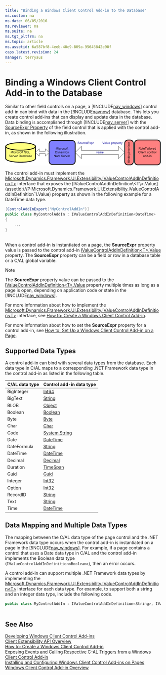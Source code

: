 ```yaml
---
title: "Binding a Windows Client Control Add-in to the Database"
ms.custom: na
ms.date: 06/05/2016
ms.reviewer: na
ms.suite: na
ms.tgt_pltfrm: na
ms.topic: article
ms.assetid: 6a587bf8-4eeb-40e9-809a-95643842e90f
caps.latest.revision: 24
manager: terryaus
---
```

# Binding a Windows Client Control Add-in to the Database
Similar to other field controls on a page, a [!INCLUDE[nav_windows](includes/nav_windows_md.md)] control add\-in can bind with data in the [!INCLUDE[navnow](includes/navnow_md.md)] database. This lets you create control add\-ins that can display and update data in the database. Data binding is accomplished through [!INCLUDE[nav_server](includes/nav_server_md.md)] with the [SourceExpr Property](SourceExpr-Property.md) of the field control that is applied with the control add\-in, as shown in the following illustration.  
  
 ![RoleTailored client control add&#45;in data binding](media/NAVRTCContolAddinDataBinding.png "NAVRTCContolAddinDataBinding")  
  
 The control add\-in must implement the [Microsoft.Dynamics.Framework.UI.Extensibility.IValueControlAddInDefinition\<T\>](assetId:///T:Microsoft.Dynamics.Framework.UI.Extensibility.IValueControlAddInDefinition`1) interface that exposes the [IValueControlAddInDefinition\<T\>.Value](assetId:///P:Microsoft.Dynamics.Framework.UI.Extensibility.IValueControlAddInDefinition`1.Value) property as shown in the following example for a DateTime data type.  
  
```c#  
[ControlAddInExport("MyControlAddIn")]  
public class MyControlAddIn : IValueControlAddInDefinition<DateTime>  
{  
    ...  
}  
  
```  
  
 When a control add\-in is instantiated on a page, the **SourceExpr** property value is passed to the control add\-in [IValueControlAddInDefinition\<T\>.Value](assetId:///P:Microsoft.Dynamics.Framework.UI.Extensibility.IValueControlAddInDefinition`1.Value) property. The **SourceExpr** property can be a field or row in a database table or a C\/AL global variable.  
  
> [!NOTE]  
>  The **SourceExpr** property value can be passed to the [IValueControlAddInDefinition\<T\>.Value](assetId:///P:Microsoft.Dynamics.Framework.UI.Extensibility.IValueControlAddInDefinition`1.Value) property multiple times as long as a page is open, depending on application code or state in the [!INCLUDE[nav_windows](includes/nav_windows_md.md)].  
  
 For more information about how to implement the [Microsoft.Dynamics.Framework.UI.Extensibility.IValueControlAddInDefinition\<T\>](assetId:///T:Microsoft.Dynamics.Framework.UI.Extensibility.IValueControlAddInDefinition`1) interface, see [How to: Create a Windows Client Control Add\-in](../Topic/How%20to:%20Create%20a%20Windows%20Client%20Control%20Add-in.md).  
  
 For more information about how to set the **SourceExpr** property for a control add\-in, see [How to: Set Up a Windows Client Control Add\-in on a Page](../Topic/How%20to:%20Set%20Up%20a%20Windows%20Client%20Control%20Add-in%20on%20a%20Page.md).  
  
## Supported Data Types  
 A control add\-in can bind with several data types from the database. Each data type in C\/AL maps to a corresponding .NET Framework data type in the control add\-in as listed in the following table.  
  
|C\/AL data type|Control add\-in data type|  
|---------------------|-------------------------------|  
|BigInteger|[Int64](assetId:///T:System.Int64)|  
|BigText|[String](assetId:///T:System.String)|  
|BLOB|[Object](assetId:///T:System.Object)|  
|Boolean|[Boolean](assetId:///T:System.Boolean)|  
|Byte|[Byte](assetId:///T:System.Byte)|  
|Char|[Char](assetId:///T:System.Char)|  
|Code|[System.String](assetId:///T:System.String)|  
|Date|[DateTime](assetId:///T:System.DateTime)|  
|DateFormula|[String](assetId:///T:System.String)|  
|DateTime|[DateTime](assetId:///T:System.DateTime)|  
|Decimal|[Decimal](assetId:///T:System.Decimal)|  
|Duration|[TimeSpan](assetId:///T:System.TimeSpan)|  
|Guid|[Guid](assetId:///T:System.Guid)|  
|Integer|[Int32](assetId:///T:System.Int32)|  
|Option|[Int32](assetId:///T:System.Int32)|  
|RecordID|[String](assetId:///T:System.String)|  
|Text|[String](assetId:///T:System.String)|  
|Time|[DateTime](assetId:///T:System.DateTime)|  
  
## Data Mapping and Multiple Data Types  
 The mapping between the C\/AL data type of the page control and the .NET Framework data type occurs when the control add\-in is instantiated on a page in the [!INCLUDE[nav_windows](includes/nav_windows_md.md)]. For example, if a page contains a control that uses a Date data type in C\/AL and the control add\-in implements the Boolean data type \(`IValueControlAddInDefinition<Boolean>`\), then an error occurs.  
  
 A control add\-in can support multiple .NET Framework data types by implementing the [Microsoft.Dynamics.Framework.UI.Extensibility.IValueControlAddInDefinition\<T\>](assetId:///T:Microsoft.Dynamics.Framework.UI.Extensibility.IValueControlAddInDefinition`1) interface for each data type. For example, to support both a string and an integer data type, include the following code.  
  
```c#  
public class MyControlAddIn : IValueControlAddInDefinition<String>, IValueControlAddInDefinition<Int32>  
  
```  
  
## See Also  
 [Developing Windows Client Control Add\-ins](Developing-Windows-Client-Control-Add-ins.md)   
 [Client Extensibility API Overview](Client-Extensibility-API-Overview.md)   
 [How to: Create a Windows Client Control Add\-in](../Topic/How%20to:%20Create%20a%20Windows%20Client%20Control%20Add-in.md)   
 [Exposing Events and Calling Respective C\-AL Triggers from a Windows Client Control Add\-in](Exposing-Events-and-Calling-Respective-C-AL-Triggers-from-a-Windows-Client-Control-Add-in.md)   
 [Installing and Configuring Windows Client Control Add\-ins on Pages](Installing-and-Configuring-Windows-Client-Control-Add-ins-on-Pages.md)   
 [Windows Client Control Add\-in Overview](Windows-Client-Control-Add-in-Overview.md)